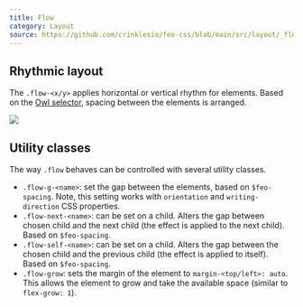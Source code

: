 ```yaml
---
title: Flow
category: Layout
source: https://github.com/crinklesio/feo-css/blob/main/src/layout/_flow.scss
---
```


## Rhythmic layout

The `.flow-<x/y>` applies horizontal or vertical rhythm for elements. Based on the [Owl selector](https://crinkles.io/writing/an-ode-to-the-css-owl-selector), spacing between the elements is arranged.

![](/img/flow.png)

## Utility classes

The way `.flow` behaves can be controlled with several utility classes.

- `.flow-g-<name>`: set the gap between the elements, based on `$feo-spacing`. Note, this setting works with `orientation` and `writing-direction` CSS properties.
- `.flow-next-<name>`: can be set on a child. Alters the gap between chosen child and the next child (the effect is applied to the next child). Based on `$feo-spacing`.
- `.flow-self-<name>`: can be set on a child. Alters the gap between the chosen child and the previous child (the effect is applied to itself). Based on `$feo-spacing`.
- `.flow-grow`: sets the margin of the element to `margin-<top/left>: auto`. This allows the element to grow and take the available space (similar to `flex-grow: 1`).

